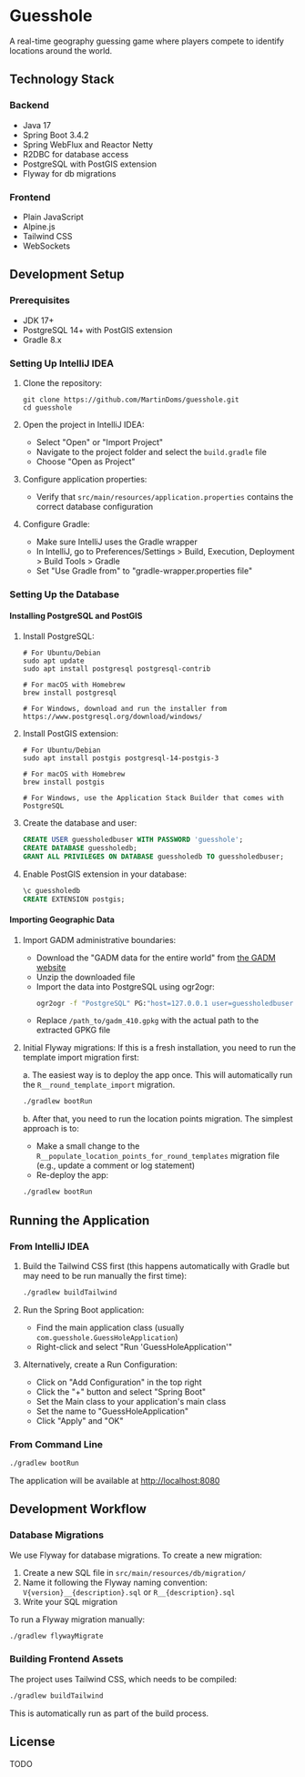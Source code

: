 # Guesshole

A real-time geography guessing game where players compete to identify locations around the world.

## Technology Stack

### Backend
- Java 17
- Spring Boot 3.4.2
- Spring WebFlux and Reactor Netty
- R2DBC for database access
- PostgreSQL with PostGIS extension
- Flyway for db migrations

### Frontend
- Plain JavaScript
- Alpine.js
- Tailwind CSS
- WebSockets

## Development Setup

### Prerequisites
- JDK 17+
- PostgreSQL 14+ with PostGIS extension
- Gradle 8.x

### Setting Up IntelliJ IDEA

1. Clone the repository:
   ```
   git clone https://github.com/MartinDoms/guesshole.git
   cd guesshole
   ```

2. Open the project in IntelliJ IDEA:
   - Select "Open" or "Import Project"
   - Navigate to the project folder and select the `build.gradle` file
   - Choose "Open as Project"

3. Configure application properties:
   - Verify that `src/main/resources/application.properties` contains the correct database configuration

4. Configure Gradle:
   - Make sure IntelliJ uses the Gradle wrapper
   - In IntelliJ, go to Preferences/Settings > Build, Execution, Deployment > Build Tools > Gradle
   - Set "Use Gradle from" to "gradle-wrapper.properties file"

### Setting Up the Database

#### Installing PostgreSQL and PostGIS

1. Install PostgreSQL:
   ```
   # For Ubuntu/Debian
   sudo apt update
   sudo apt install postgresql postgresql-contrib
   
   # For macOS with Homebrew
   brew install postgresql
   
   # For Windows, download and run the installer from https://www.postgresql.org/download/windows/
   ```

2. Install PostGIS extension:
   ```
   # For Ubuntu/Debian
   sudo apt install postgis postgresql-14-postgis-3
   
   # For macOS with Homebrew
   brew install postgis
   
   # For Windows, use the Application Stack Builder that comes with PostgreSQL
   ```

3. Create the database and user:
   ```sql
   CREATE USER guessholedbuser WITH PASSWORD 'guesshole';
   CREATE DATABASE guessholedb;
   GRANT ALL PRIVILEGES ON DATABASE guessholedb TO guessholedbuser;
   ```

4. Enable PostGIS extension in your database:
   ```sql
   \c guessholedb
   CREATE EXTENSION postgis;
   ```

#### Importing Geographic Data

1. Import GADM administrative boundaries:
   * Download the "GADM data for the entire world" from [the GADM website](https://gadm.org/download_world.html)
   * Unzip the downloaded file
   * Import the data into PostgreSQL using ogr2ogr:
     ```bash
     ogr2ogr -f "PostgreSQL" PG:"host=127.0.0.1 user=guessholedbuser dbname=guessholedb password=guesshole" /path_to/gadm_410.gpkg -nln gadm_boundaries -lco GEOMETRY_NAME=geom
     ```
   * Replace `/path_to/gadm_410.gpkg` with the actual path to the extracted GPKG file

2. Initial Flyway migrations:
   If this is a fresh installation, you need to run the template import migration first:

   a. The easiest way is to deploy the app once. This will automatically run the `R__round_template_import` migration.
   ```bash
   ./gradlew bootRun
   ```

   b. After that, you need to run the location points migration. The simplest approach is to:
   - Make a small change to the `R__populate_location_points_for_round_templates` migration file (e.g., update a comment or log statement)
   - Re-deploy the app:
   ```bash
   ./gradlew bootRun
   ```

## Running the Application

### From IntelliJ IDEA

1. Build the Tailwind CSS first (this happens automatically with Gradle but may need to be run manually the first time):
   ```bash
   ./gradlew buildTailwind
   ```

2. Run the Spring Boot application:
   - Find the main application class (usually `com.guesshole.GuessHoleApplication`)
   - Right-click and select "Run 'GuessHoleApplication'"

3. Alternatively, create a Run Configuration:
   - Click on "Add Configuration" in the top right
   - Click the "+" button and select "Spring Boot"
   - Set the Main class to your application's main class
   - Set the name to "GuessHoleApplication"
   - Click "Apply" and "OK"

### From Command Line

```bash
./gradlew bootRun
```

The application will be available at [http://localhost:8080](http://localhost:8080)

## Development Workflow

### Database Migrations

We use Flyway for database migrations. To create a new migration:

1. Create a new SQL file in `src/main/resources/db/migration/`
2. Name it following the Flyway naming convention: `V{version}__{description}.sql` or `R__{description}.sql`
3. Write your SQL migration

To run a Flyway migration manually:

```bash
./gradlew flywayMigrate
```

### Building Frontend Assets

The project uses Tailwind CSS, which needs to be compiled:

```bash
./gradlew buildTailwind
```

This is automatically run as part of the build process.

## License

TODO
